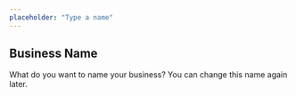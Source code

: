```yaml
---
placeholder: "Type a name"
---
```


## Business Name

What do you want to name your business? You can change this name again later.

